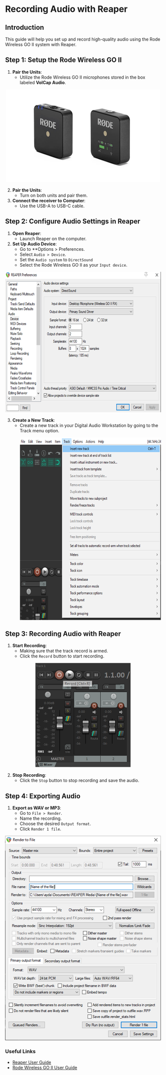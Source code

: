 # Recording Audio with Reaper

## Introduction
This guide will help you set up and record high-quality audio using the Rode Wireless GO II system with Reaper.

## Step 1: Setup the Rode Wireless GO II
1. **Pair the Units**:
   - Utilize the Rode Wireless GO II microphones stored in the box labeled **VolCap Audio**.
<p align="center">
     <img src="../images/reaper/rode.PNG" width="500" height="300" alt="Open Device"></p>
     
2. **Pair the Units**:
   - Turn on both units and pair them.
3. **Connect the receiver to Computer**:
   - Use the USB-A to USB-C cable.

## Step 2: Configure Audio Settings in Reaper
1. **Open Reaper**:
   - Launch Reaper on the computer.
2. **Set Up Audio Device**:
   - Go to **Options > Preferences.
   - Select `Audio > Device`.
   - Set the `Audio system` to `DirectSound`
   - Select the Rode Wireless GO II as your `Input device`.
<p align="center">
     <img src="../images/reaper/setting.PNG" width="636" height="454" alt="Open Device"></p>
     
3. **Create a New Track**:
   - Create a new track in your Digital Audio Workstation by going to the Track menu option.
       <p align="center">
     <img src="../images/reaper/track-insert.png" width="614" height="590" alt="Open Device"></p>


## Step 3: Recording Audio with Reaper
1. **Start Recording**:
   - Making sure that the track record is armed.
   - Click the `Record` button to start recording.
<p align="center">
     <img src="../images/reaper/recording.png" width="308" height="337" alt="Open Device"></p>
     
2. **Stop Recording**:
   - Click the `Stop` button to stop recording and save the audio.

## Step 4: Exporting Audio
1. **Export as WAV or MP3**:
   - Go to `File > Render`.
   - Name the recording.
   - Choose the desired `Output format`.
   - Click `Render 1 file`.
<p align="center">
     <img src="../images/reaper/render.png" width="506" height="661" alt="Open Device"></p>
     


### Useful Links
- [Reaper User Guide](https://www.reaper.fm/userguide.php)
- [Rode Wireless GO II User Guide](https://rode.com/en/user-guides/wirelessgoii)

